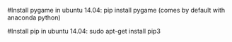 #Install pygame in ubuntu 14.04:
pip install pygame
(comes by default with anaconda python)

#Install pip in ubuntu 14.04:
sudo apt-get install pip3




